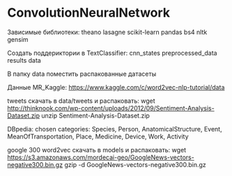 # ConvolutionNeuralNetwork

Зависимые библиотеки:
theano
lasagne
scikit-learn
pandas
bs4
nltk
gensim

Создать поддериктории в TextClassifier:
cnn_states
preprocessed_data
results
data

В папку data поместить распакованные датасеты


Данные MR_Kaggle:
https://www.kaggle.com/c/word2vec-nlp-tutorial/data

tweets скачать в data/tweets и распаковать:
wget http://thinknook.com/wp-content/uploads/2012/09/Sentiment-Analysis-Dataset.zip
unzip Sentiment-Analysis-Dataset.zip

DBpedia:
chosen categories:
Species, Person, AnatomicalStructure, Event, MeanOfTransportation, Place, Medicine, Device, Work, Activity

google 300 word2vec скачать в models и распаковать:
wget https://s3.amazonaws.com/mordecai-geo/GoogleNews-vectors-negative300.bin.gz
gzip -d GoogleNews-vectors-negative300.bin.gz